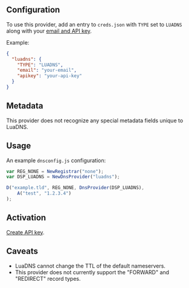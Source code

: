 ## Configuration

To use this provider, add an entry to `creds.json` with `TYPE` set to `LUADNS`
along with your [email and API key](https://www.luadns.com/api.html#authentication).

Example:

```json
{
  "luadns": {
    "TYPE": "LUADNS",
    "email": "your-email",
    "apikey": "your-api-key"
  }
}
```

## Metadata
This provider does not recognize any special metadata fields unique to LuaDNS.

## Usage
An example `dnsconfig.js` configuration:

```javascript
var REG_NONE = NewRegistrar("none");
var DSP_LUADNS = NewDnsProvider("luadns");

D("example.tld", REG_NONE, DnsProvider(DSP_LUADNS),
    A("test", "1.2.3.4")
);
```

## Activation
[Create API key](https://api.luadns.com/api_keys).

## Caveats
- LuaDNS cannot change the TTL of the default nameservers.
- This provider does not currently support the "FORWARD" and "REDIRECT" record types.
